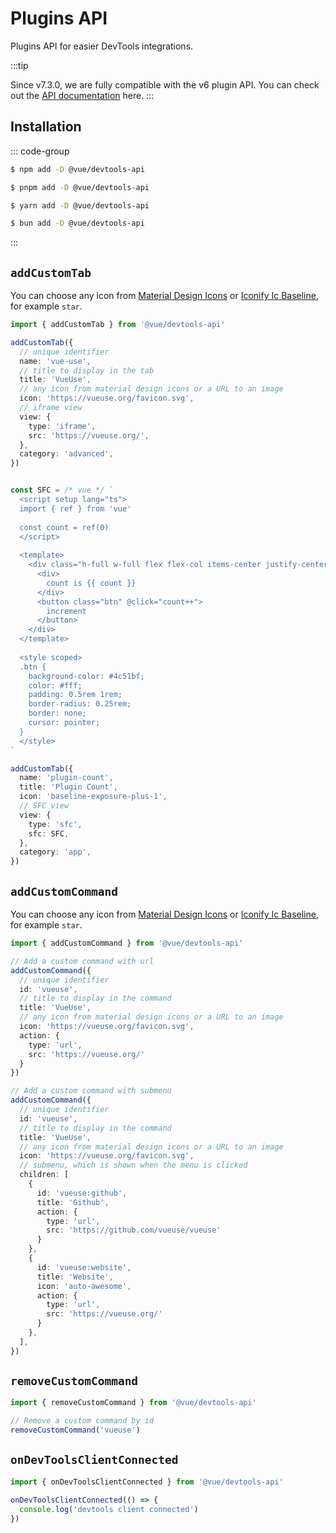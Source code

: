 # Plugins API

Plugins API for easier DevTools integrations.

:::tip

Since v7.3.0, we are fully compatible with the v6 plugin API. You can check out the [API documentation](https://devtools-v6.vuejs.org/plugin/api-reference.html) here.
:::

## Installation

::: code-group

```sh [npm]
$ npm add -D @vue/devtools-api
```

```sh [pnpm]
$ pnpm add -D @vue/devtools-api
```

```sh [yarn]
$ yarn add -D @vue/devtools-api
```

```sh [bun]
$ bun add -D @vue/devtools-api
```

:::

## `addCustomTab`

You can choose any icon from [Material Design Icons](https://fonts.google.com/icons) or [Iconify Ic Baseline](https://icones.netlify.app/collection/ic?variant=Baseline), for example `star`.

```ts
import { addCustomTab } from '@vue/devtools-api'

addCustomTab({
  // unique identifier
  name: 'vue-use',
  // title to display in the tab
  title: 'VueUse',
  // any icon from material design icons or a URL to an image
  icon: 'https://vueuse.org/favicon.svg',
  // iframe view
  view: {
    type: 'iframe',
    src: 'https://vueuse.org/',
  },
  category: 'advanced',
})


const SFC = /* vue */ `
  <script setup lang="ts">
  import { ref } from 'vue'
  
  const count = ref(0)
  </script>
  
  <template>
    <div class="h-full w-full flex flex-col items-center justify-center">
      <div>
        count is {{ count }}
      </div>
      <button class="btn" @click="count++">
        increment
      </button>
    </div>
  </template>
  
  <style scoped>
  .btn {
    background-color: #4c51bf;
    color: #fff;
    padding: 0.5rem 1rem;
    border-radius: 0.25rem;
    border: none;
    cursor: pointer;
  }
  </style>
`

addCustomTab({
  name: 'plugin-count',
  title: 'Plugin Count',
  icon: 'baseline-exposure-plus-1',
  // SFC view
  view: {
    type: 'sfc',
    sfc: SFC,
  },
  category: 'app',
})
```

## `addCustomCommand`

You can choose any icon from [Material Design Icons](https://fonts.google.com/icons) or [Iconify Ic Baseline](https://icones.netlify.app/collection/ic?variant=Baseline), for example `star`.

```ts
import { addCustomCommand } from '@vue/devtools-api'

// Add a custom command with url
addCustomCommand({
  // unique identifier
  id: 'vueuse',
  // title to display in the command
  title: 'VueUse',
  // any icon from material design icons or a URL to an image
  icon: 'https://vueuse.org/favicon.svg',
  action: {
    type: 'url',
    src: 'https://vueuse.org/'
  }
})

// Add a custom command with submenu
addCustomCommand({
  // unique identifier
  id: 'vueuse',
  // title to display in the command
  title: 'VueUse',
  // any icon from material design icons or a URL to an image
  icon: 'https://vueuse.org/favicon.svg',
  // submenu, which is shown when the menu is clicked
  children: [
    {
      id: 'vueuse:github',
      title: 'Github',
      action: {
        type: 'url',
        src: 'https://github.com/vueuse/vueuse'
      }
    },
    {
      id: 'vueuse:website',
      title: 'Website',
      icon: 'auto-awesome',
      action: {
        type: 'url',
        src: 'https://vueuse.org/'
      }
    },
  ],
})
```

## `removeCustomCommand`

```ts
import { removeCustomCommand } from '@vue/devtools-api'

// Remove a custom command by id
removeCustomCommand('vueuse')
```

## `onDevToolsClientConnected`

```ts
import { onDevToolsClientConnected } from '@vue/devtools-api'

onDevToolsClientConnected(() => {
  console.log('devtools client connected')
})
```
